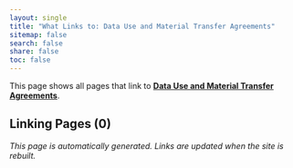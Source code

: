 ```yaml
---
layout: single
title: "What Links to: Data Use and Material Transfer Agreements"
sitemap: false
search: false
share: false
toc: false
---
```


This page shows all pages that link to **[Data Use and Material Transfer Agreements](/datascience/compliance_legal/)**.

## Linking Pages (0)


*This page is automatically generated. Links are updated when the site is rebuilt.*
